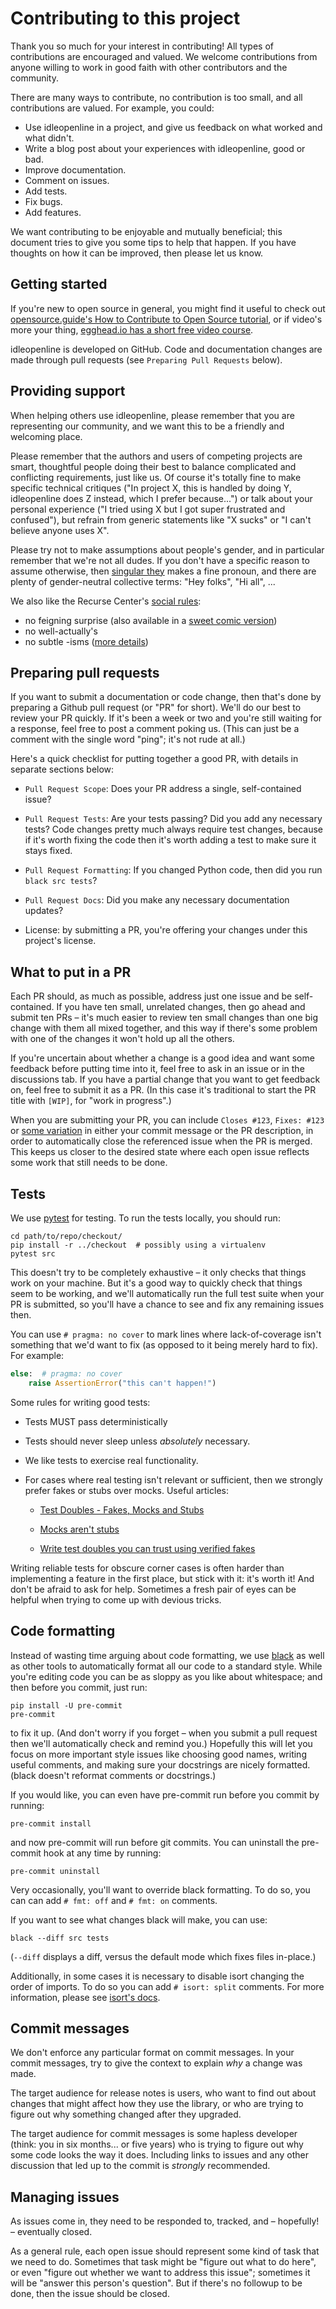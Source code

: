 # Contributing to this project

Thank you so much for your interest in contributing! All types of contributions are encouraged and valued. We welcome contributions from anyone willing to work in good faith with other contributors and the community.

There are many ways to contribute, no contribution is too small, and all contributions are valued. For example, you could:

- Use idleopenline in a project, and give us feedback on what worked and what
  didn't.
- Write a blog post about your experiences with idleopenline, good or bad.
- Improve documentation.
- Comment on issues.
- Add tests.
- Fix bugs.
- Add features.

We want contributing to be enjoyable and mutually beneficial; this
document tries to give you some tips to help that happen.
If you have thoughts on how it can be improved, then please let us know.


Getting started
---------------

If you're new to open source in general, you might find it useful to
check out [opensource.guide's How to Contribute to Open Source tutorial](https://opensource.guide/how-to-contribute/), or if
video's more your thing, [egghead.io has a short free video course](https://egghead.io/courses/how-to-contribute-to-an-open-source-project-on-github>).

idleopenline is developed on GitHub. Code
and documentation changes are made through pull requests (see
`Preparing Pull Requests` below).


Providing support
-----------------

When helping others use idleopenline, please remember that you are
representing our community, and we want this to be a friendly and
welcoming place.

Please remember that the authors and users of competing projects are
smart, thoughtful people doing their best to balance complicated and
conflicting requirements, just like us. Of course it's totally fine to
make specific technical critiques ("In project X, this is handled by
doing Y, idleopenline does Z instead, which I prefer because...") or talk
about your personal experience ("I tried using X but I got super
frustrated and confused"), but refrain from generic statements like "X
sucks" or "I can't believe anyone uses X".

Please try not to make assumptions about people's gender, and in
particular remember that we're not all dudes. If you don't have a
specific reason to assume otherwise, then [singular they](https://en.wikipedia.org/wiki/Third-person_pronoun#Singular_they) makes a fine pronoun, and there are plenty of gender-neutral
collective terms: "Hey folks", "Hi all", ...

We also like the Recurse Center's [social rules](https://www.recurse.com/manual#sub-sec-social-rules):

* no feigning surprise (also available in a [sweet comic version](https://jvns.ca/blog/2017/04/27/no-feigning-surprise/))
* no well-actually's
* no subtle -isms ([more details](https://www.recurse.com/blog/38-subtle-isms-at-hacker-school))


Preparing pull requests
-----------------------

If you want to submit a documentation or code change, then that's done
by preparing a Github pull request (or "PR" for short).
We'll do our best to review your PR quickly. If it's
been a week or two and you're still waiting for a response, feel free
to post a comment poking us. (This can just be a comment with the
single word "ping"; it's not rude at all.)

Here's a quick checklist for putting together a good PR, with details
in separate sections below:

* `Pull Request Scope`: Does your PR address a single,
  self-contained issue?

* `Pull Request Tests`: Are your tests passing? Did you add any
  necessary tests? Code changes pretty much always require test
  changes, because if it's worth fixing the code then it's worth
  adding a test to make sure it stays fixed.

* `Pull Request Formatting`: If you changed Python code, then did
  you run ``black src tests``?

* `Pull Request Docs`: Did you make any necessary documentation
  updates?

* License: by submitting a PR, you're offering your
  changes under this project's license.



What to put in a PR
-----------------------

Each PR should, as much as possible, address just one issue and be
self-contained. If you have ten small, unrelated changes, then go
ahead and submit ten PRs – it's much easier to review ten small
changes than one big change with them all mixed together, and this way
if there's some problem with one of the changes it won't hold up all
the others.

If you're uncertain about whether a change is a good idea and want
some feedback before putting time into it, feel free to ask in an
issue or in the discussions tab.  If you have a partial change that you want
to get feedback on, feel free to submit it as a PR. (In this case it's
traditional to start the PR title with `[WIP]`, for "work in
progress".)

When you are submitting your PR, you can include ``Closes #123``,
``Fixes: #123`` or [some variation](https://help.github.com/en/articles/closing-issues-using-keywords) in either your commit message or the PR description, in order to
automatically close the referenced issue when the PR is merged.
This keeps us closer to the desired state where each open issue reflects some
work that still needs to be done.


Tests
-----

We use [pytest](https://pytest.org/) for testing. To run the tests
locally, you should run:

```shell
cd path/to/repo/checkout/
pip install -r ../checkout  # possibly using a virtualenv
pytest src
```

This doesn't try to be completely exhaustive – it only checks that
things work on your machine. But it's
a good way to quickly check that things seem to be working, and we'll
automatically run the full test suite when your PR is submitted, so
you'll have a chance to see and fix any remaining issues then.

You can use ``# pragma: no cover`` to mark lines where
lack-of-coverage isn't something that we'd want to fix (as opposed to
it being merely hard to fix). For example:

```python
else:  # pragma: no cover
    raise AssertionError("this can't happen!")
```

Some rules for writing good tests:

* Tests MUST pass deterministically

* Tests should never sleep unless *absolutely* necessary.

* We like tests to exercise real functionality.

* For cases where real testing isn't relevant or sufficient, then we
  strongly prefer fakes or stubs over mocks. Useful articles:

  * [Test Doubles - Fakes, Mocks and Stubs](https://dev.to/milipski/test-doubles---fakes-mocks-and-stubs)

  * [Mocks aren't stubs](https://martinfowler.com/articles/mocksArentStubs.html)

  * [Write test doubles you can trust using verified fakes](https://codewithoutrules.com/2016/07/31/verified-fakes/)

Writing reliable tests for obscure corner cases is often harder than
implementing a feature in the first place, but stick with it: it's
worth it! And don't be afraid to ask for help. Sometimes a fresh pair
of eyes can be helpful when trying to come up with devious tricks.


Code formatting
---------------

Instead of wasting time arguing about code formatting, we use [black](https://github.com/psf/black) as well as other tools to automatically
format all our code to a standard style. While you're editing code you
can be as sloppy as you like about whitespace; and then before you commit,
just run:

```shell
pip install -U pre-commit
pre-commit
```

to fix it up. (And don't worry if you forget – when you submit a pull
request then we'll automatically check and remind you.) Hopefully this
will let you focus on more important style issues like choosing good
names, writing useful comments, and making sure your docstrings are
nicely formatted. (black doesn't reformat comments or docstrings.)

If you would like, you can even have pre-commit run before you commit by
running:
```shell
pre-commit install
```

and now pre-commit will run before git commits. You can uninstall the
pre-commit hook at any time by running:
```shell
pre-commit uninstall
```

Very occasionally, you'll want to override black formatting. To do so,
you can can add ``# fmt: off`` and ``# fmt: on`` comments.

If you want to see what changes black will make, you can use:
```shell
black --diff src tests
```
(``--diff`` displays a diff, versus the default mode which fixes files
in-place.)


Additionally, in some cases it is necessary to disable isort changing the
order of imports. To do so you can add ``# isort: split`` comments.
For more information, please see [isort's docs](https://pycqa.github.io/isort/docs/configuration/action_comments.html).


Commit messages
---------------

We don't enforce any particular format on commit messages. In your
commit messages, try to give the context to explain *why* a change was
made.

The target audience for release notes is users, who want to find out
about changes that might affect how they use the library, or who are
trying to figure out why something changed after they upgraded.

The target audience for commit messages is some hapless developer
(think: you in six months... or five years) who is trying to figure
out why some code looks the way it does. Including links to issues and
any other discussion that led up to the commit is *strongly*
recommended.


Managing issues
---------------

As issues come in, they need to be responded to, tracked, and –
hopefully! – eventually closed.

As a general rule, each open issue should represent some kind of task
that we need to do. Sometimes that task might be "figure out what to
do here", or even "figure out whether we want to address this issue";
sometimes it will be "answer this person's question". But if there's
no followup to be done, then the issue should be closed.
